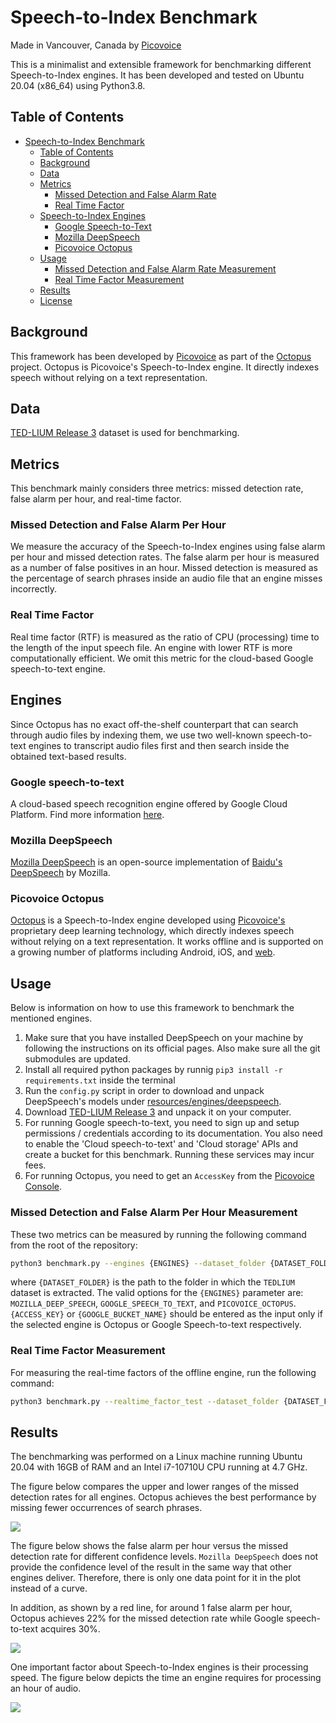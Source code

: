 # Speech-to-Index Benchmark

Made in Vancouver, Canada by [Picovoice](https://picovoice.ai)

This is a minimalist and extensible framework for benchmarking different Speech-to-Index engines. It has been developed
and tested on Ubuntu 20.04 (x86_64) using Python3.8.

## Table of Contents

- [Speech-to-Index Benchmark](#speech-to-index-benchmark)
  - [Table of Contents](#table-of-contents)
  - [Background](#background)
  - [Data](#data)
  - [Metrics](#metrics)
    - [Missed Detection and False Alarm Rate](#missed-detection-and-false-alarm-rate)
    - [Real Time Factor](#real-time-factor)
  - [Speech-to-Index Engines](#speech-to-index-engines)
    - [Google Speech-to-Text](#google-speech-to-text)
    - [Mozilla DeepSpeech](#mozilla-deepspeech)
    - [Picovoice Octopus](#picovoice-octopus)
  - [Usage](#usage)
    - [Missed Detection and False Alarm Rate Measurement](#missed-detection-and-false-alarm-rate-measurement)
    - [Real Time Factor Measurement](#real-time-factor-measurement)
  - [Results](#results)
  - [License](#license)

## Background

This framework has been developed by [Picovoice](http://picovoice.ai/) as part of the
[Octopus](https://github.com/Picovoice/octopus) project. Octopus is Picovoice's Speech-to-Index engine. It directly
indexes speech without relying on a text representation.

## Data

[TED-LIUM Release 3](https://openslr.org/51/) dataset is used for benchmarking.

## Metrics

This benchmark mainly considers three metrics: missed detection rate, false alarm per hour, and real-time factor.

### Missed Detection and False Alarm Per Hour

We measure the accuracy of the Speech-to-Index engines using false alarm per hour and missed detection rates. The false
alarm per hour is measured as a number of false positives in an hour. Missed detection is measured as the percentage of search phrases inside an audio file that an engine misses incorrectly.

### Real Time Factor

Real time factor (RTF) is measured as the ratio of CPU (processing) time to the length of the input speech file. An engine with lower RTF is more computationally efficient. We omit this metric for the cloud-based
Google speech-to-text engine.

## Engines

Since Octopus has no exact off-the-shelf counterpart that can search through audio files by indexing them, we use two well-known speech-to-text engines to transcript audio files first and then search inside the obtained text-based results.

### Google speech-to-text

A cloud-based speech recognition engine offered by Google Cloud Platform. Find more information
[here](https://cloud.google.com/speech-to-text/).

### Mozilla DeepSpeech

[Mozilla DeepSpeech](https://github.com/mozilla/DeepSpeech) is an open-source implementation of
[Baidu's DeepSpeech](https://arxiv.org/abs/1412.5567) by Mozilla.

### Picovoice Octopus

[Octopus](https://github.com/Picovoice/cheetah) is a Speech-to-Index engine developed using
[Picovoice's](http://picovoice.ai/) proprietary deep learning technology, which directly indexes speech without relying
on a text representation. It works offline and is supported on a growing number of platforms including Android, iOS,
and [web](https://picovoice.ai/demos/audio-search/).

## Usage

Below is information on how to use this framework to benchmark the mentioned engines.

1. Make sure that you have installed DeepSpeech on your machine by following the instructions on its official pages. Also make sure all the git submodules are updated.
2. Install all required python packages by runnig `pip3 install -r requirements.txt` inside the terminal
3. Run the `config.py` script in order to download and unpack DeepSpeech's models
   under [resources/engines/deepspeech](/resources/engines/deepspeech).
4. Download [TED-LIUM Release 3](https://openslr.org/51/) and unpack it on your computer.
5. For running Google speech-to-text, you need to sign up and setup permissions /
   credentials according to its documentation. You also need to enable the 'Cloud speech-to-text' and 'Cloud storage' APIs
   and create a bucket for this benchmark. Running these services may incur fees.
6. For running Octopus, you need to get an `AccessKey` from the [Picovoice Console](https://picovoice.ai/console/).

### Missed Detection and False Alarm Per Hour Measurement

These two metrics can be measured by running the following command from the root of the repository:

```bash
python3 benchmark.py --engines {ENGINES} --dataset_folder {DATASET_FOLDER} --access_key {ACCESS_KEY} --google_bucket_name {GOOGLE_BUCKET_NAME}
```

where `{DATASET_FOLDER}` is the path to the folder in which the `TEDLIUM`
dataset is extracted. The valid options for the `{ENGINES}`
parameter are: `MOZILLA_DEEP_SPEECH`, `GOOGLE_SPEECH_TO_TEXT`, and `PICOVOICE_OCTOPUS`. `{ACCESS_KEY}` or `{GOOGLE_BUCKET_NAME}` should be entered as the input only if the selected engine is Octopus or Google Speech-to-text respectively.

### Real Time Factor Measurement

For measuring the real-time factors of the offline engine, run the following command:

```bash
python3 benchmark.py --realtime_factor_test --dataset_folder {DATASET_FOLDER} --access_key {ACCESS_KEY}
```

## Results

The benchmarking was performed on a Linux machine running Ubuntu 20.04 with 16GB of RAM and an Intel i7-10710U CPU running at 4.7 GHz.

The figure below compares the upper and lower ranges of the missed detection rates for all engines.
Octopus achieves the best performance by missing fewer occurrences of search phrases.

![](resources/figs/missed_detection_comparison.png)

The figure below shows the false alarm per hour versus the missed detection rate for different confidence levels. `Mozilla DeepSpeech` does not provide the confidence level of the result in the same way that other engines deliver. Therefore, there is only one data point for it in the plot instead of a curve.

In addition, as shown by a red line, for around 1 false alarm per hour, Octopus achieves 22% for the missed detection rate while Google speech-to-text acquires 30%.

![](resources/figs/false_alarm_vs_missed_detection.png)

One important factor about Speech-to-Index engines is their processing speed. The figure below depicts the time an engine requires for processing an hour of audio.

![](resources/figs/realtime_factor_comparison.png)

